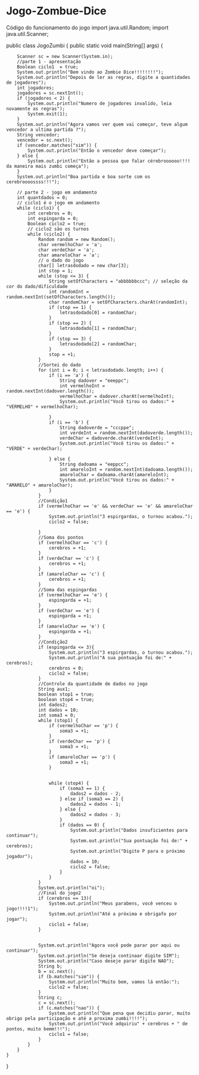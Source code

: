 # Jogo-Zombue-Dice
Código do funcionamento do jogo
import java.util.Random;
import java.util.Scanner;

public class JogoZumbi {
    public static void main(String[] args) {

        Scanner sc = new Scanner(System.in);
        //parte 1 - apresentação
        Boolean ciclo1  = true;
        System.out.println("Bem vindo ao Zombie Dice!!!!!!!!");
        System.out.println("Depois de ler as regras, digite a quantidades de jogadores");
        int jogadores;
        jogadores = sc.nextInt();
        if (jogadores < 2) {
            System.out.println("Numero de jogadores invalido, leia novamente as regras");
            System.exit(1);
        }
        System.out.println("Agora vamos ver quem vai começar, teve algum vencedor a ultima partida ?");
        String vencedor;
        vencedor = sc.next();
        if (vencedor.matches("sim")) {
            System.out.println("Então o vencedor deve começar");
        } else {
            System.out.println("Então a pessoa que falar cérebroooooo!!!! da maneira mais zumbi começa");
        }
        System.out.println("Boa partida e boa sorte com os cerebroooossss!!!");

        // parte 2 - jogo em andamento
        int quantdados = 0;
        // ciclo1 é o jogo em andamento
        while (ciclo1) {
            int cerebros = 0;
            int espingarda = 0;
            Boolean ciclo2 = true;
            // ciclo2 são os turnos
            while (ciclo2) {
                Random random = new Random();
                char vermelhoChar = 'a';
                char verdeChar = 'a';
                char amareloChar = 'a';
                // o dado do jogo
                char[] letrasdodado = new char[3];
                int stop = 1;
                while (stop <= 3) {
                    String setOfCharacters = "abbbbbbccc"; // seleção da cor do dado/dificuldade
                    int randomInt = random.nextInt(setOfCharacters.length());
                    char randomChar = setOfCharacters.charAt(randomInt);
                    if (stop == 1) {
                        letrasdodado[0] = randomChar;
                    }
                    if (stop == 2) {
                        letrasdodado[1] = randomChar;
                    }
                    if (stop == 3) {
                        letrasdodado[2] = randomChar;
                    }
                    stop = +1;
                }
                //Sortei do dado
                for (int i = 0; i < letrasdodado.length; i++) {
                    if (i == 'a') {
                        String dadover = "eeeppc";
                        int vermelhoInt = random.nextInt(dadover.length());
                        vermelhoChar = dadover.charAt(vermelhoInt);
                        System.out.println("Você tirou os dados:" + "VERMELHO" + vermelhoChar);

                    }
                    if (i == 'b') {
                        String dadoverde = "cccppe";
                        int verdeInt = random.nextInt(dadoverde.length());
                        verdeChar = dadoverde.charAt(verdeInt);
                        System.out.println("Você tirou os dados:" + "VERDE" + verdeChar);

                    } else {
                        String dadoama = "eeppcc";
                        int amareloInt = random.nextInt(dadoama.length());
                        amareloChar = dadoama.charAt(amareloInt);
                        System.out.println("Você tirou os dados:" + "AMARELO" + amareloChar);
                    }
                }
                //Condição1
                if (vermelhoChar == 'e' && verdeChar == 'e' && amareloChar == 'e') {
                    System.out.println("3 espirgardas, o turnou acabou.");
                    ciclo2 = false;

                }
                //Soma dos pontos
                if (vermelhoChar == 'c') {
                    cerebros = +1;
                }
                if (verdeChar == 'c') {
                    cerebros = +1;
                }
                if (amareloChar == 'c') {
                    cerebros = +1;
                }
                //Soma das espingardas
                if (vermelhoChar == 'e') {
                    espingarda = +1;
                }
                if (verdeChar == 'e') {
                    espingarda = +1;
                }
                if (amareloChar == 'e') {
                    espingarda = +1;
                }
                //Condição2
                if (espingarda <= 3){
                    System.out.println("3 espirgardas, o turnou acabou.");
                    System.out.println("A sua pontuação foi de:" + cerebros);
                    cerebros = 0;
                    ciclo2 = false;
                }
                //Controle da quantidade de dados no jogo
                String aux1;
                boolean stop1 = true;
                boolean stop4 = true;
                int dados2;
                int dados = 10;
                int soma3 = 0;
                while (stop1) {
                    if (vermelhoChar == 'p') {
                        soma3 = +1;
                    }
                    if (verdeChar == 'p') {
                        soma3 = +1;
                    }
                    if (amareloChar == 'p') {
                        soma3 = +1;
                    }


                    while (stop4) {
                        if (soma3 == 1) {
                            dados2 = dados - 2;
                        } else if (soma3 == 2) {
                            dados2 = dados - 1;
                        } else {
                            dados2 = dados - 3;
                        }
                        if (dados == 0) {
                            System.out.println("Dados insuficientes para continuar");
                            System.out.println("Sua pontuação foi de:" + cerebros);
                            System.out.println("Digite P para o próximo jogador");
                            dados = 10;
                            ciclo2 = false;
                        }
                    }
                }
                System.out.println("oi");
                //Final do jogo2
                if (cerebros == 13){
                    System.out.println("Meus parabens, você venceu o jogo!!!!1");
                    System.out.println("Até a próxima e obrigafo por jogar");
                    ciclo1 = false;
                }


                System.out.println("Agora você pode parar por aqui ou continuar");
                System.out.println("Se deseja continaar digite SIM");
                System.out.println("Caso deseje parar digite NAO");
                String b;
                b = sc.next();
                if (b.matches("sim")) {
                    System.out.println("Muito bem, vamos lá então:");
                    ciclo2 = false;
                }
                String c;
                c = sc.next();
                if (c.matches("nao")) {
                    System.out.println("Que pena que decidiu parar, muito obrigo pela participação e até a proxima zumbi!!!!");
                    System.out.println("Você adquiriu" + cerebros + " de pontos, muito bemm!!!");
                    ciclo1 = false;
                }
            }
        }
    }
}

